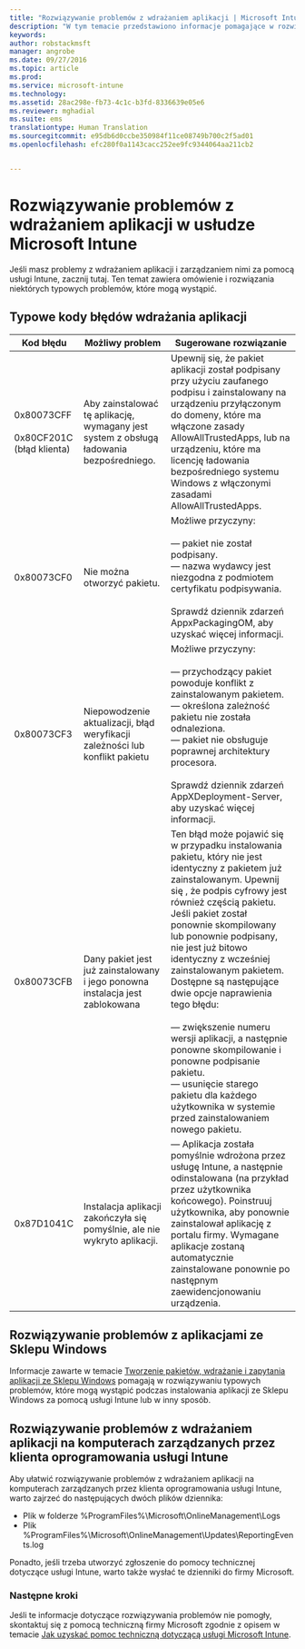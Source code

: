 ```yaml
---
title: "Rozwiązywanie problemów z wdrażaniem aplikacji | Microsoft Intune"
description: "W tym temacie przedstawiono informacje pomagające w rozwiązywaniu problemów z wdrażaniem aplikacji w usłudze Microsoft Intune."
keywords: 
author: robstackmsft
manager: angrobe
ms.date: 09/27/2016
ms.topic: article
ms.prod: 
ms.service: microsoft-intune
ms.technology: 
ms.assetid: 28ac298e-fb73-4c1c-b3fd-8336639e05e6
ms.reviewer: mghadial
ms.suite: ems
translationtype: Human Translation
ms.sourcegitcommit: e95db6d0ccbe350984f11ce08749b700c2f5ad01
ms.openlocfilehash: efc280f0a1143cacc252ee9fc9344064aa211cb2


---
```


# Rozwiązywanie problemów z wdrażaniem aplikacji w usłudze Microsoft Intune
Jeśli masz problemy z wdrażaniem aplikacji i zarządzaniem nimi za pomocą usługi Intune, zacznij tutaj. Ten temat zawiera omówienie i rozwiązania niektórych typowych problemów, które mogą wystąpić.

## Typowe kody błędów wdrażania aplikacji

|Kod błędu|Możliwy problem|Sugerowane rozwiązanie|
|--------------|--------------------|------------------------|
|0x80073CFF<br /><br />0x80CF201C (błąd klienta)|Aby zainstalować tę aplikację, wymagany jest system z obsługą ładowania bezpośredniego.|Upewnij się, że pakiet aplikacji został podpisany przy użyciu zaufanego podpisu i zainstalowany na urządzeniu przyłączonym do domeny, które ma włączone zasady AllowAllTrustedApps, lub na urządzeniu, które ma licencję ładowania bezpośredniego systemu Windows z włączonymi zasadami AllowAllTrustedApps.|
|0x80073CF0|Nie można otworzyć pakietu.|Możliwe przyczyny:<br /><br />— pakiet nie został podpisany.<br />— nazwa wydawcy jest niezgodna z podmiotem certyfikatu podpisywania.<br /><br />Sprawdź dziennik zdarzeń AppxPackagingOM, aby uzyskać więcej informacji.|
|0x80073CF3|Niepowodzenie aktualizacji, błąd weryfikacji zależności lub konflikt pakietu|Możliwe przyczyny:<br /><br />— przychodzący pakiet powoduje konflikt z zainstalowanym pakietem.<br />— określona zależność pakietu nie została odnaleziona.<br />— pakiet nie obsługuje poprawnej architektury procesora.<br /><br />Sprawdź dziennik zdarzeń AppXDeployment-Server, aby uzyskać więcej informacji.|
|0x80073CFB|Dany pakiet jest już zainstalowany i jego ponowna instalacja jest zablokowana|Ten błąd może pojawić się w przypadku instalowania pakietu, który nie jest identyczny z pakietem już zainstalowanym. Upewnij się , że podpis cyfrowy jest również częścią pakietu. Jeśli pakiet został ponownie skompilowany lub ponownie podpisany, nie jest już bitowo identyczny z wcześniej zainstalowanym pakietem. Dostępne są następujące dwie opcje naprawienia tego błędu:<br /><br />— zwiększenie numeru wersji aplikacji, a następnie ponowne skompilowanie i ponowne podpisanie pakietu.<br />— usunięcie starego pakietu dla każdego użytkownika w systemie przed zainstalowaniem nowego pakietu.|
|0x87D1041C|Instalacja aplikacji zakończyła się pomyślnie, ale nie wykryto aplikacji.|— Aplikacja została pomyślnie wdrożona przez usługę Intune, a następnie odinstalowana (na przykład przez użytkownika końcowego). Poinstruuj użytkownika, aby ponownie zainstalował aplikację z portalu firmy. Wymagane aplikacje zostaną automatycznie zainstalowane ponownie po następnym zaewidencjonowaniu urządzenia.|

## Rozwiązywanie problemów z aplikacjami ze Sklepu Windows

Informacje zawarte w temacie [Tworzenie pakietów, wdrażanie i zapytania aplikacji ze Sklepu Windows](https://msdn.microsoft.com/library/windows/desktop/hh973484.aspx) pomagają w rozwiązywaniu typowych problemów, które mogą wystąpić podczas instalowania aplikacji ze Sklepu Windows za pomocą usługi Intune lub w inny sposób.

## Rozwiązywanie problemów z wdrażaniem aplikacji na komputerach zarządzanych przez klienta oprogramowania usługi Intune
Aby ułatwić rozwiązywanie problemów z wdrażaniem aplikacji na komputerach zarządzanych przez klienta oprogramowania usługi Intune, warto zajrzeć do następujących dwóch plików dziennika:
- Plik w folderze %ProgramFiles%\Microsoft\OnlineManagement\Logs
- Plik %ProgramFiles%\Microsoft\OnlineManagement\Updates\ReportingEvents.log

Ponadto, jeśli trzeba utworzyć zgłoszenie do pomocy technicznej dotyczące usługi Intune, warto także wysłać te dzienniki do firmy Microsoft.


### Następne kroki
Jeśli te informacje dotyczące rozwiązywania problemów nie pomogły, skontaktuj się z pomocą techniczną firmy Microsoft zgodnie z opisem w temacie [Jak uzyskać pomoc techniczną dotyczącą usługi Microsoft Intune](how-to-get-support-for-microsoft-intune.md).



<!--HONumber=Oct16_HO2-->


